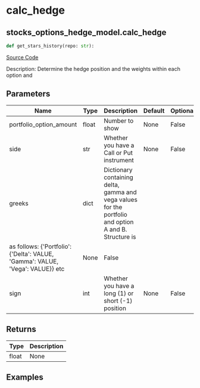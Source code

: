 # calc_hedge

## stocks_options_hedge_model.calc_hedge

```python
def get_stars_history(repo: str):
```
[Source Code](https://github.com/OpenBB-finance/OpenBBTerminal/tree/main/openbb_terminal/stocks/options/hedge/hedge_model.py#L12)

Description: Determine the hedge position and the weights within each option and

## Parameters

| Name | Type | Description | Default | Optional |
| ---- | ---- | ----------- | ------- | -------- |
| portfolio_option_amount | float | Number to show | None | False |
| side | str | Whether you have a Call or Put instrument | None | False |
| greeks | dict | Dictionary containing delta, gamma and vega values for the portfolio and option A and B. Structure is
as follows: {'Portfolio': {'Delta': VALUE, 'Gamma': VALUE, 'Vega': VALUE}} etc | None | False |
| sign | int | Whether you have a long (1) or short (-1) position | None | False |

## Returns

| Type | Description |
| ---- | ----------- |
| float | None |

## Examples

